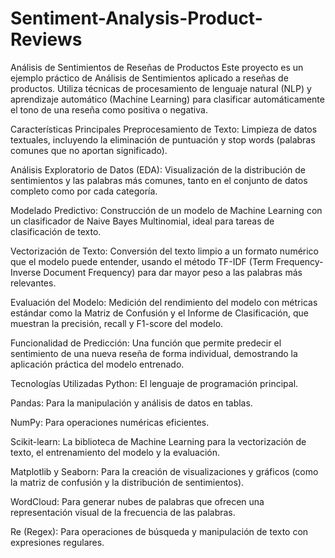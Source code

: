 # Sentiment-Analysis-Product-Reviews

Análisis de Sentimientos de Reseñas de Productos
Este proyecto es un ejemplo práctico de Análisis de Sentimientos aplicado a reseñas de productos. Utiliza técnicas de procesamiento de lenguaje natural (NLP) y aprendizaje automático (Machine Learning) para clasificar automáticamente el tono de una reseña como positiva o negativa.

Características Principales
Preprocesamiento de Texto: Limpieza de datos textuales, incluyendo la eliminación de puntuación y stop words (palabras comunes que no aportan significado).

Análisis Exploratorio de Datos (EDA): Visualización de la distribución de sentimientos y las palabras más comunes, tanto en el conjunto de datos completo como por cada categoría.

Modelado Predictivo: Construcción de un modelo de Machine Learning con un clasificador de Naive Bayes Multinomial, ideal para tareas de clasificación de texto.

Vectorización de Texto: Conversión del texto limpio a un formato numérico que el modelo puede entender, usando el método TF-IDF (Term Frequency-Inverse Document Frequency) para dar mayor peso a las palabras más relevantes.

Evaluación del Modelo: Medición del rendimiento del modelo con métricas estándar como la Matriz de Confusión y el Informe de Clasificación, que muestran la precisión, recall y F1-score del modelo.

Funcionalidad de Predicción: Una función que permite predecir el sentimiento de una nueva reseña de forma individual, demostrando la aplicación práctica del modelo entrenado.

Tecnologías Utilizadas
Python: El lenguaje de programación principal.

Pandas: Para la manipulación y análisis de datos en tablas.

NumPy: Para operaciones numéricas eficientes.

Scikit-learn: La biblioteca de Machine Learning para la vectorización de texto, el entrenamiento del modelo y la evaluación.

Matplotlib y Seaborn: Para la creación de visualizaciones y gráficos (como la matriz de confusión y la distribución de sentimientos).

WordCloud: Para generar nubes de palabras que ofrecen una representación visual de la frecuencia de las palabras.

Re (Regex): Para operaciones de búsqueda y manipulación de texto con expresiones regulares.
